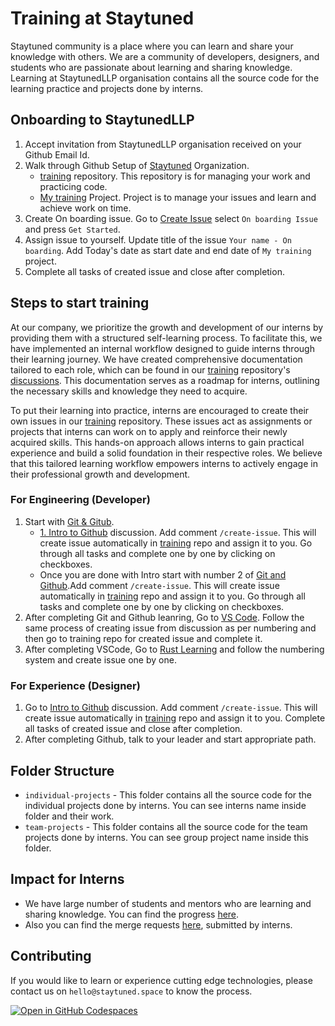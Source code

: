 # Training at Staytuned

Staytuned community is a place where you can learn and share your knowledge with others. We are a community of developers, designers, and students who are passionate about learning and sharing knowledge.
Learning at StaytunedLLP organisation contains all the source code for the learning practice and projects done by interns.

## Onboarding to StaytunedLLP

1. Accept invitation from StaytunedLLP organisation received on your Github Email Id.
2. Walk through Github Setup of [Staytuned](https://github.com/StaytunedLLP) Organization.
   - [training](https://github.com/StaytunedLLP/training) repository. This repository is for managing your work and practicing code.
   - [My training](https://github.com/orgs/StaytunedLLP/projects/31) Project. Project is to manage your issues and learn and achieve work on time.
3. Create On boarding issue. Go to [Create Issue](https://github.com/StaytunedLLP/training/issues/new/choose) select `On boarding Issue` and press `Get Started`.
4. Assign issue to yourself. Update title of the issue `Your name - On boarding`. Add Today's date as start date and end date of `My training` project.
5. Complete all tasks of created issue and close after completion.

## Steps to start training

   At our company, we prioritize the growth and development of our interns by providing them with a structured self-learning process. To facilitate this, we have implemented an internal workflow designed to guide interns through their learning journey. We have created comprehensive documentation tailored to each role, which can be found in our [training](https://github.com/StaytunedLLP/training) repository's [discussions](https://github.com/StaytunedLLP/training/discussions). This documentation serves as a roadmap for interns, outlining the necessary skills and knowledge they need to acquire.

   To put their learning into practice, interns are encouraged to create their own issues in our [training](https://github.com/StaytunedLLP/training) repository. These issues act as assignments or projects that interns can work on to apply and reinforce their newly acquired skills. This hands-on approach allows interns to gain practical experience and build a solid foundation in their respective roles. We believe that this tailored learning workflow empowers interns to actively engage in their professional growth and development.

### For Engineering (Developer)

   1. Start with  [Git & Gitub](https://github.com/StaytunedLLP/training/discussions/categories/git-github).
      - [1. Intro to Github](https://github.com/StaytunedLLP/training/discussions/3) discussion. Add comment `/create-issue`. This will create issue automatically in [training](https://github.com/StaytunedLLP/training) repo and assign it to you. Go through all tasks and complete one by one by clicking on checkboxes.
      - Once you are done with Intro start with number 2 of [Git and Github](https://github.com/StaytunedLLP/training/discussions/categories/git-github).Add comment `/create-issue`. This will create issue automatically in [training](https://github.com/StaytunedLLP/training) repo and assign it to you. Go through all tasks and complete one by one by clicking on checkboxes.
   2. After completing Git and Github leanring, Go to [VS Code](https://github.com/StaytunedLLP/training/discussions/categories/vs-code). Follow the same process of creating issue from discussion as per numbering and then go to training repo for created issue and complete it.
   3. After completing VSCode,  Go to [Rust Learning](https://github.com/StaytunedLLP/training/discussions/categories/rust) and follow the numbering system and create issue one by one.

### For Experience (Designer)

   1. Go to [Intro to Github](https://github.com/StaytunedLLP/training/discussions/3) discussion. Add comment `/create-issue`. This will create issue automatically in [training](https://github.com/StaytunedLLP/training) repo and assign it to you. Complete all tasks of created issue and close after completion.
   2. After completing Github, talk to your leader and start appropriate path.

## Folder Structure

- `individual-projects` - This folder contains all the source code for the individual projects done by interns. You can see interns name inside folder and their work.
- `team-projects` - This folder contains all the source code for the team projects done by interns. You can see group project name inside this folder.

## Impact for Interns

- We have large number of students and mentors who are learning and sharing knowledge. You can find the progress [here](https://github.com/staytunedllp/training/issues).
- Also you can find the merge requests [here](https://github.com/staytunedllp/training/pulls), submitted by interns.

## Contributing

If you would like to learn or experience cutting edge technologies, please contact us on `hello@staytuned.space` to know the process.

[![Open in GitHub Codespaces](https://github.com/codespaces/badge.svg)](https://codespaces.new/StaytunedLLP/training)
